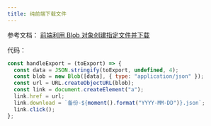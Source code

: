 ```yaml
---
title: 纯前端下载文件
---
```


参考文档： [前端利用 Blob 对象创建指定文件并下载](https://segmentfault.com/a/1190000015026760)

代码：

```js
const handleExport = (toExport) => {
  const data = JSON.stringify(toExport, undefined, 4);
  const blob = new Blob([data], { type: "application/json" });
  const url = URL.createObjectURL(blob);
  const link = document.createElement("a");
  link.href = url;
  link.download = `备份-${moment().format("YYYY-MM-DD")}.json`;
  link.click();
};
```
